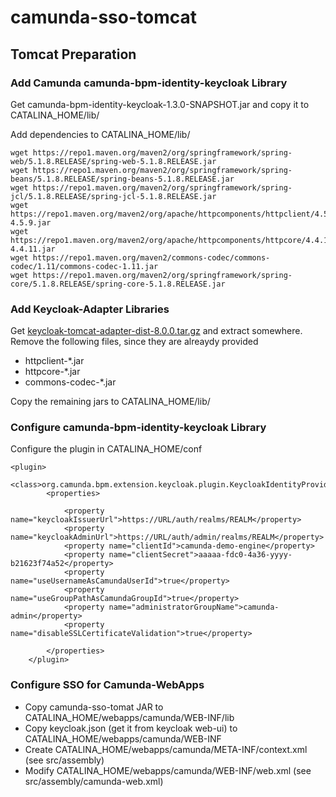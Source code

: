 # camunda-sso-tomcat

## Tomcat Preparation

### Add Camunda camunda-bpm-identity-keycloak Library
Get camunda-bpm-identity-keycloak-1.3.0-SNAPSHOT.jar and copy it to CATALINA_HOME/lib/

Add dependencies to CATALINA_HOME/lib/

```
wget https://repo1.maven.org/maven2/org/springframework/spring-web/5.1.8.RELEASE/spring-web-5.1.8.RELEASE.jar
wget https://repo1.maven.org/maven2/org/springframework/spring-beans/5.1.8.RELEASE/spring-beans-5.1.8.RELEASE.jar
wget https://repo1.maven.org/maven2/org/springframework/spring-jcl/5.1.8.RELEASE/spring-jcl-5.1.8.RELEASE.jar
wget https://repo1.maven.org/maven2/org/apache/httpcomponents/httpclient/4.5.9/httpclient-4.5.9.jar
wget https://repo1.maven.org/maven2/org/apache/httpcomponents/httpcore/4.4.11/httpcore-4.4.11.jar
wget https://repo1.maven.org/maven2/commons-codec/commons-codec/1.11/commons-codec-1.11.jar
wget https://repo1.maven.org/maven2/org/springframework/spring-core/5.1.8.RELEASE/spring-core-5.1.8.RELEASE.jar
```

### Add Keycloak-Adapter Libraries

Get [keycloak-tomcat-adapter-dist-8.0.0.tar.gz](https://downloads.jboss.org/keycloak/8.0.0/adapters/keycloak-oidc/keycloak-tomcat-adapter-dist-8.0.0.tar.gz) and extract somewhere. Remove the following files, since they are alreaydy provided

* httpclient-*.jar
* httpcore-*.jar
* commons-codec-*.jar

Copy the remaining jars to CATALINA_HOME/lib/

### Configure camunda-bpm-identity-keycloak Library

Configure the plugin in CATALINA_HOME/conf

```
<plugin>
        <class>org.camunda.bpm.extension.keycloak.plugin.KeycloakIdentityProviderPlugin</class>
        <properties>

            <property name="keycloakIssuerUrl">https://URL/auth/realms/REALM</property>
            <property name="keycloakAdminUrl">https://URL/auth/admin/realms/REALM</property>
            <property name="clientId">camunda-demo-engine</property>
            <property name="clientSecret">aaaaa-fdc0-4a36-yyyy-b21623f74a52</property>
            <property name="useUsernameAsCamundaUserId">true</property>
            <property name="useGroupPathAsCamundaGroupId">true</property>
            <property name="administratorGroupName">camunda-admin</property>
            <property name="disableSSLCertificateValidation">true</property>

        </properties>
    </plugin>
```

### Configure SSO for Camunda-WebApps

* Copy camunda-sso-tomat JAR to CATALINA_HOME/webapps/camunda/WEB-INF/lib
* Copy keycloak.json (get it from keycloak web-ui) to CATALINA_HOME/webapps/camunda/WEB-INF
* Create CATALINA_HOME/webapps/camunda/META-INF/context.xml (see src/assembly)
* Modify CATALINA_HOME/webapps/camunda/WEB-INF/web.xml (see src/assembly/camunda-web.xml)

